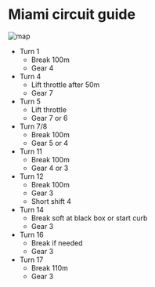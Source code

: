 # Miami circuit guide

![map](https://www.formula1.com/content/dam/fom-website/2018-redesign-assets/Circuit%20maps%2016x9/Miami_Circuit.png.transform/7col-retina/image.png)

- Turn 1
    - Break 100m
    - Gear 4
- Turn 4
    - Lift throttle after 50m
    - Gear 7
- Turn 5
    - Lift throttle
    - Gear 7 or 6
- Turn 7/8
    - Break 100m
    - Gear 5 or 4
- Turn 11
    - Break 100m
    - Gear 4 or 3
- Turn 12
    - Break 100m
    - Gear 3
    - Short shift 4
- Turn 14
    - Break soft at black box or start curb
    - Gear 3
- Turn 16
    - Break if needed
    - Gear 3
- Turn 17
    - Break 110m
    - Gear 3


